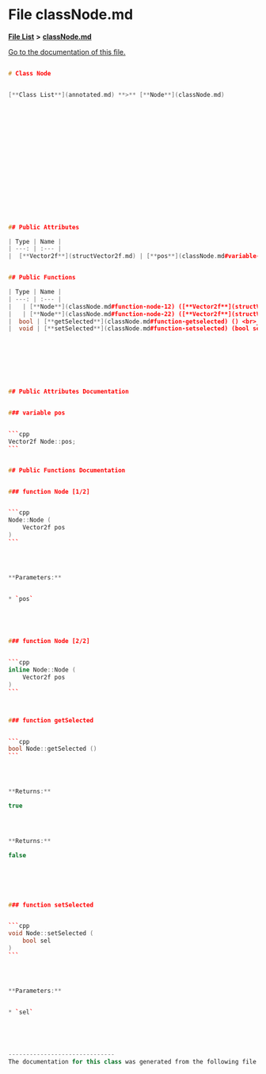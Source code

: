 
# File classNode.md

[**File List**](files.md) **>** [**classNode.md**](classNode_8md.md)

[Go to the documentation of this file.](classNode_8md.md) 


````cpp

# Class Node


[**Class List**](annotated.md) **>** [**Node**](classNode.md)


















## Public Attributes

| Type | Name |
| ---: | :--- |
|  [**Vector2f**](structVector2f.md) | [**pos**](classNode.md#variable-pos)  <br> |


## Public Functions

| Type | Name |
| ---: | :--- |
|   | [**Node**](classNode.md#function-node-12) ([**Vector2f**](structVector2f.md) pos) <br>_Construct a new_ [_**Node**_](classNode.md) _::_[_**Node**_](classNode.md) _object._ |
|   | [**Node**](classNode.md#function-node-22) ([**Vector2f**](structVector2f.md) pos) <br> |
|  bool | [**getSelected**](classNode.md#function-getselected) () <br>_Gets the node's selected attribute._  |
|  void | [**setSelected**](classNode.md#function-setselected) (bool sel) <br>_Sets the node's selected attribute._  |








## Public Attributes Documentation


### variable pos 


```cpp
Vector2f Node::pos;
```


## Public Functions Documentation


### function Node [1/2]


```cpp
Node::Node (
    Vector2f pos
) 
```




**Parameters:**


* `pos` 



        

### function Node [2/2]


```cpp
inline Node::Node (
    Vector2f pos
) 
```



### function getSelected 


```cpp
bool Node::getSelected () 
```




**Returns:**

true 




**Returns:**

false 




        

### function setSelected 


```cpp
void Node::setSelected (
    bool sel
) 
```




**Parameters:**


* `sel` 



        

------------------------------
The documentation for this class was generated from the following file `include/node.h`
````

